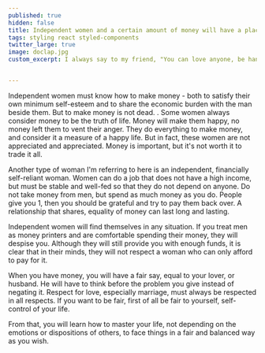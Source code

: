 ```yaml
---
published: true
hidden: false
title: Independent women and a certain amount of money will have a place in love
tags: styling react styled-components
twitter_large: true
image: doclap.jpg
custom_excerpt: I always say to my friend, "You can love anyone, be handsome, be ugly, be rich, be good and be poor, just like you like and be peaceful when you are with them. keep on loving But remember, no matter who you love, you still have to live independently for me. "


---
```

Independent women must know how to make money - both to satisfy their own minimum self-esteem and to share the economic burden with the man beside them. But to make money is not dead. . Some women always consider money to be the truth of life. Money will make them happy, no money left them to vent their anger. They do everything to make money, and consider it a measure of a happy life. But in fact, these women are not appreciated and appreciated. Money is important, but it's not worth it to trade it all.

Another type of woman I'm referring to here is an independent, financially self-reliant woman. Women can do a job that does not have a high income, but must be stable and well-fed so that they do not depend on anyone. Do not take money from men, but spend as much money as you do. People give you 1, then you should be grateful and try to pay them back over. A relationship that shares, equality of money can last long and lasting.

Independent women will find themselves in any situation. If you treat men as money printers and are comfortable spending their money, they will despise you. Although they will still provide you with enough funds, it is clear that in their minds, they will not respect a woman who can only afford to pay for it.

When you have money, you will have a fair say, equal to your lover, or husband. He will have to think before the problem you give instead of negating it. Respect for love, especially marriage, must always be respected in all respects. If you want to be fair, first of all be fair to yourself, self-control of your life.

From that, you will learn how to master your life, not depending on the emotions or dispositions of others, to face things in a fair and balanced way as you wish.

